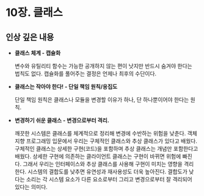 # 10장. 클래스 

## 인상 깊은 내용

* **클래스 체계 - 캡슐화**

  변수와 유틸리티 함수는 가능한 공개하지 않는 편이 낫지만 반드시 숨겨야 한다는 법칙도 없다. 캡슐화를 풀어주는 결정은 언제나 최후의 수단이다.

* **클래스는 작아야 한다! - 단일 책임 원칙/응집도**

  단일 책임 원칙은 클래스나 모듈을 변경할 이유가 하나, 단 하나뿐이어야 한다는 원칙.

* **변경하기 쉬운 클래스 - 변경으로부터 격리.**
  
  깨끗한 시스템은 클래스를 체계적으로 정리해 변경에 수반하는 위험을 낮춘다.
  객체 지향 프로그래밍 입문에서 우리는 구체적인 클래스와 추상 클래스가 있다고 배웠다. 구체적인 클래스는 상세한 구현(코드)을 포함하며 추상 클래스는 개념만 포함한다고 배웠다. 상세한 구현에 의존하는 클라이언트 클래스는 구현이 바뀌면 위험에 빠진다. 그래서 우리는 인터페이스와 추상 클래스를 사용해 구현이 미치는 영향을 격리한다.
  시스템의 결합도를 낮추면 유연성과 재사용성도 더욱 높아진다. 결합도가 낮다는 소리는 각 시스템 요소가 다른 요소로부터 그리고 변경으로부터 잘 격리되어 있다는 의미다.
